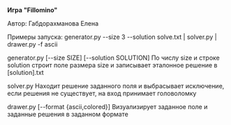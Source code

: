 **Игра "Fillomino"**

Автор: Габдорахманова Елена

Примеры запуска: 
generator.py --size 3 --solution solve.txt | solver.py | drawer.py -f ascii

generator.py [--size SIZE] [--solution SOLUTION]
По числу size и строке solution строит поле размера size и записывает эталонное
решение в [solution].txt

solver.py
Находит решение заданного поля и выбрасывает исключение, если решения не
существует, на вход принимает головоломку

drawer.py [--format {ascii,colored}]
Визуализирует заданное поле и заданные решения в заданном формате